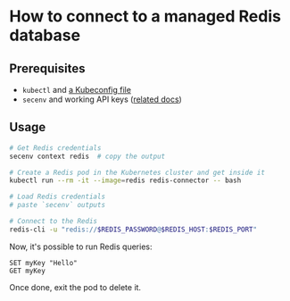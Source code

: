# How to connect to a managed Redis database

## Prerequisites

- `kubectl` and [a Kubeconfig file](../kubernetes/connect_cluster.md)
- `secenv` and working API keys ([related docs](../secrets/secenv.md))

## Usage

```sh
# Get Redis credentials
secenv context redis  # copy the output

# Create a Redis pod in the Kubernetes cluster and get inside it
kubectl run --rm -it --image=redis redis-connector -- bash

# Load Redis credentials
# paste `secenv` outputs

# Connect to the Redis
redis-cli -u "redis://$REDIS_PASSWORD@$REDIS_HOST:$REDIS_PORT"
```

Now, it's possible to run Redis queries:

```
SET myKey "Hello"
GET myKey
```

Once done, exit the pod to delete it.
